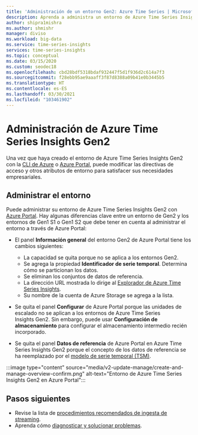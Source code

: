 ```yaml
---
title: 'Administración de un entorno Gen2: Azure Time Series | Microsoft Docs'
description: Aprenda a administra un entorno de Azure Time Series Insights Gen2.
author: shipra1mishra
ms.author: shmishr
manager: diviso
ms.workload: big-data
ms.service: time-series-insights
services: time-series-insights
ms.topic: conceptual
ms.date: 03/15/2020
ms.custom: seodec18
ms.openlocfilehash: cbd28bdf5318bdaf932447f5d1f936d2c614a7f3
ms.sourcegitcommit: f28ebb95ae9aaaff3f87d8388a09b41e0b3445b5
ms.translationtype: HT
ms.contentlocale: es-ES
ms.lasthandoff: 03/30/2021
ms.locfileid: "103461902"
---
```

# <a name="manage-azure-time-series-insights-gen2"></a>Administración de Azure Time Series Insights Gen2

Una vez que haya creado el entorno de Azure Time Series Insights Gen2 con la [CLI de Azure](./how-to-create-environment-using-cli.md) o [Azure Portal](./how-to-create-environment-using-portal.md), puede modificar las directivas de acceso y otros atributos de entorno para satisfacer sus necesidades empresariales.

## <a name="manage-the-environment"></a>Administrar el entorno

Puede administrar su entorno de Azure Time Series Insights Gen2 con [Azure Portal](https://portal.azure.com/). Hay algunas diferencias clave entre un entorno de Gen2 y los entornos de Gen1 S1 o Gen1 S2 que debe tener en cuenta al administrar el entorno a través de Azure Portal:

* El panel **Información general** del entorno Gen2 de Azure Portal tiene los cambios siguientes:

  * La capacidad se quita porque no se aplica a los entornos Gen2.
  * Se agrega la propiedad **Identificador de serie temporal**. Determina cómo se particionan los datos.
  * Se eliminan los conjuntos de datos de referencia.
  * La dirección URL mostrada lo dirige al [Explorador de Azure Time Series Insights](./concepts-ux-panels.md).
  * Su nombre de la cuenta de Azure Storage se agrega a la lista.

* Se quita el panel **Configurar** de Azure Portal porque las unidades de escalado no se aplican a los entornos de Azure Time Series Insights Gen2. Sin embargo, puede usar **Configuración de almacenamiento** para configurar el almacenamiento intermedio recién incorporado.

* Se quita el panel **Datos de referencia** de Azure Portal en Azure Time Series Insights Gen2 porque el concepto de los datos de referencia se ha reemplazado por el [modelo de serie temporal (TSM)](./concepts-model-overview.md).

:::image type="content" source="media/v2-update-manage/create-and-manage-overview-confirm.png" alt-text="Entorno de Azure Time Series Insights Gen2 en Azure Portal":::

## <a name="next-steps"></a>Pasos siguientes

* Revise la lista de [procedimientos recomendados de ingesta de streaming](./concepts-streaming-ingestion-event-sources.md#streaming-ingestion-best-practices).
* Aprenda cómo [diagnosticar y solucionar problemas](./how-to-diagnose-troubleshoot.md).
